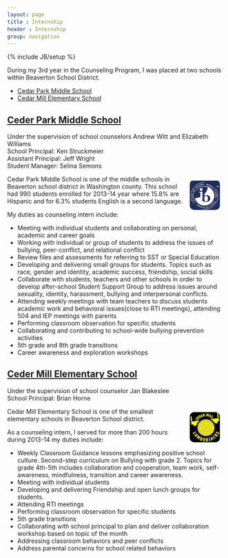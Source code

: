 ```yaml
---
layout: page
title : Internship
header : Internship
group: navigation
---
```

{% include JB/setup %}

During my 3rd year in the Counseling Program, I was placed at two schools within Beaverton School District. 

* [Cedar Park Middle School](#ceder-park-middle-school)
* [Cedar Mill Elementary School](#ceder-mill-elementary-school)

## [Ceder Park Middle School]()

Under the supervision of school counselors Andrew Witt and Elizabeth Williams  
School Principal: Ken Struckmeier  
Assistant Principal: Jeff Wright  
Student Manager: Selina Semons  

<img src="/assets/images/ceder-park-middle.png" alt="Ceder Park" style="float:right; width: 70px;
    -webkit-border-radius: 10px;
    -moz-border-radius: 10px;
    border-radius: 10px;
    margin: 10px 10px 10px 10px;
"/> Cedar Park Middle School is one of the middle schools in Beaverton school district in Washington county. This school had 990 students enrolled for 2013-14 year where 15.8% are Hispanic and for 6.3% students English is a second language.
  
My duties as counseling intern include:

* Meeting with individual students and collaborating on personal, academic and career goals
* Working with individual or group of students to address the issues of bullying, peer-conflict, and relational conflict
* Review files and assessments for referring to SST or Special Education
* Developing and delivering small groups for students. Topics such as race, gender and identity, academic success, friendship, social skills
* Collaborate with students, teachers and other schools in order to develop after-school Student Support Group to address issues around sexuality, identity, harassment, bullying and interpersonal conflicts. 
* Attending weekly meetings with team teachers to discuss students academic work and behavioral issues(close to RTI meetings), attending 504 and IEP meetings with parents
*  Performing classroom observation for specific students
* Collaborating and contributing to school-wide bullying prevention activities
* 5th grade and 8th grade transitions
* Career awareness and exploration workshops

## [Ceder Mill Elementary School]()
Under the supervision of school counselor Jan Blakeslee  
School Principal: Brian Horne  

<img src="/assets/images/ceder-mills-elementary.jpg" alt="Ceder Mill" style="float:right; width: 70px;
    -webkit-border-radius: 10px;
    -moz-border-radius: 10px;
    border-radius: 10px;
    margin: 10px 10px 10px 10px;
"/> Cedar Mill Elementary School is one of the smallest elementary schools in Beaverton School district. 

As a counseling intern, I served for more than 200 hours during 2013-14 my duties include:

* Weekly Classroom Guidance lessons emphasizing positive school culture. Second-step curriculum on Bullying with grade 2. Topics for grade 4th-5th includes collaboration and cooperation, team work, self-awareness, mindfulness, transition and career awareness. 
* Meeting with individual students 
* Developing and delivering Friendship and open lunch groups for students. 
* Attending RTI meetings
* Performing classroom observation for specific students
* 5th grade transitions
* Collaborating with school principal to plan and deliver collaboration workshop based on topic of the month
* Addressing classroom behaviors and peer conflicts
* Address parental concerns for school related behaviors

